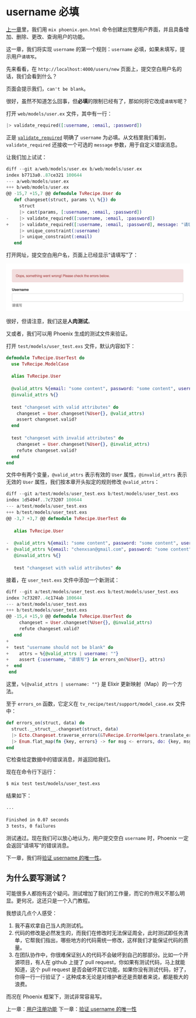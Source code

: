 # username 必填

[上一章](04-user-register/00-prepare.md)里，我们用 `mix phoenix.gen.html` 命令创建出完整用户界面，并且具备增加、删除、更改、查询用户的功能。

这一章，我们将实现 `username` 的第一个规则：`username` 必填，如果未填写，提示用户`请填写`。

先来看看，在 `http://localhost:4000/users/new` 页面上，提交空白用户名的话，我们会看到什么？

页面会提示我们，`can't be blank`。

很好，虽然不知道怎么回事，但**必填**的限制已经有了，那如何将它改成`请填写`呢？

打开 `web/models/user.ex` 文件，其中有一行：

```elixir
|> validate_required([:username, :email, :password])
```
正是 [`validate_required`](https://hexdocs.pm/ecto/Ecto.Changeset.html#validate_required/3) 明确了 `username` 为必填。从文档里我们看到，`validate_required` 还接收一个可选的 `message` 参数，用于自定义错误消息。

让我们加上试试：

```elixir
diff --git a/web/models/user.ex b/web/models/user.ex
index b7713a0..87ce321 100644
--- a/web/models/user.ex
+++ b/web/models/user.ex
@@ -15,7 +15,7 @@ defmodule TvRecipe.User do
   def changeset(struct, params \\ %{}) do
     struct
     |> cast(params, [:username, :email, :password])
-    |> validate_required([:username, :email, :password])
+    |> validate_required([:username, :email, :password], message: "请填写")
     |> unique_constraint(:username)
     |> unique_constraint(:email)
   end
```

打开网址，提交空白用户名，页面上已经显示“请填写”了：

![show error when user submit blank username](../img/04-users-blank-username.png)

很好，但请注意，我们这是**人肉测试**。

又或者，我们可以用 Phoenix 生成的测试文件来验证。

打开 `test/models/user_test.exs` 文件，默认内容如下：

```elixir
defmodule TvRecipe.UserTest do
  use TvRecipe.ModelCase

  alias TvRecipe.User

  @valid_attrs %{email: "some content", password: "some content", username: "some content"}
  @invalid_attrs %{}

  test "changeset with valid attributes" do
    changeset = User.changeset(%User{}, @valid_attrs)
    assert changeset.valid?
  end

  test "changeset with invalid attributes" do
    changeset = User.changeset(%User{}, @invalid_attrs)
    refute changeset.valid?
  end
end
```
文件中有两个变量，`@valid_attrs` 表示有效的 `User` 属性，`@invalid_attrs` 表示无效的 `User` 属性，我们按本章开头拟定的规则修改 `@valid_attrs`：

```elixir
diff --git a/test/models/user_test.exs b/test/models/user_test.exs
index 1d5494f..7c73207 100644
--- a/test/models/user_test.exs
+++ b/test/models/user_test.exs
@@ -3,7 +3,7 @@ defmodule TvRecipe.UserTest do

   alias TvRecipe.User

-  @valid_attrs %{email: "some content", password: "some content", username: "some content"}
+  @valid_attrs %{email: "chenxsan@gmail.com", password: "some content", username: "chenxsan"}
   @invalid_attrs %{}

   test "changeset with valid attributes" do
```

接着，在 `user_test.exs` 文件中添加一个新测试：

```elixir
diff --git a/test/models/user_test.exs b/test/models/user_test.exs
index 7c73207..4c174ab 100644
--- a/test/models/user_test.exs
+++ b/test/models/user_test.exs
@@ -15,4 +15,9 @@ defmodule TvRecipe.UserTest do
     changeset = User.changeset(%User{}, @invalid_attrs)
     refute changeset.valid?
   end
+
+  test "username should not be blank" do
+    attrs = %{@valid_attrs | username: ""}
+    assert {:username, "请填写"} in errors_on(%User{}, attrs)
+  end
 end
```

这里，`%{@valid_attrs | username: ""}` 是 Elixir 更新映射（Map）的一个方法。

至于 `errors_on` 函数，它定义在 `tv_recipe/test/support/model_case.ex` 文件中：

```elixir
def errors_on(struct, data) do
  struct.__struct__.changeset(struct, data)
  |> Ecto.Changeset.traverse_errors(&TvRecipe.ErrorHelpers.translate_error/1)
  |> Enum.flat_map(fn {key, errors} -> for msg <- errors, do: {key, msg} end)
end
```
它检查给定数据中的错误消息，并返回给我们。

现在在命令行下运行：

```bash
$ mix test test/models/user_test.exs
```
结果如下：

```bash
...

Finished in 0.07 seconds
3 tests, 0 failures
```
测试通过。现在我们可以放心地认为，用户提交空白 `username` 时，Phoenix 一定会返回“请填写”的错误消息。

下一章，我们将[验证 username 的唯一性](04-user-register/02-username-unique.md)。

## 为什么要写测试？

可能很多人都抱有这个疑问。测试增加了我们的工作量，而它的作用又不那么明显。更何况，这还只是一个入门教程。

我想谈几点个人感受：

1. 我不喜欢拿自己当人肉测试机。
2. 代码的修改是必然发生的，而我们在修改时无法保证周全，此时测试即任务清单，它帮我们指出，哪些地方的代码需统一修改，这样我们才能保证代码的质量。
3. 在团队协作中，你很难保证别人的代码不会破坏到自己的那部分。比如一个开源项目，有人在 github 上提了 pull request，你如果有测试代码，马上就能知道，这个 pull request 是否会破坏其它功能，如果你没有测试代码，好了，你得一行一行验证了 - 这种成本无论是对维护者还是贡献者来说，都是极大的浪费。

而况在 Phoenix 框架下，测试非常容易写。


上一章：[用户注册功能](04-user-register/00-prepare.md)
下一章：[验证 username 的唯一性](04-user-register/02-username-unique.md)

